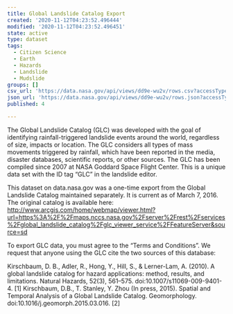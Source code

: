 ```yaml
---
title: Global Landslide Catalog Export
created: '2020-11-12T04:23:52.496444'
modified: '2020-11-12T04:23:52.496451'
state: active
type: dataset
tags:
  - Citizen Science
  - Earth
  - Hazards
  - Landslide
  - Mudslide
groups: []
csv_url: 'https://data.nasa.gov/api/views/dd9e-wu2v/rows.csv?accessType=DOWNLOAD'
json_url: 'https://data.nasa.gov/api/views/dd9e-wu2v/rows.json?accessType=DOWNLOAD'
published: 4

---
```

The Global Landslide Catalog (GLC) was developed with the goal of identifying rainfall-triggered landslide events around the world, regardless of size, impacts or location. The GLC considers all types of mass movements triggered by rainfall, which have been reported in the media, disaster databases, scientific reports, or other sources. The GLC has been compiled since 2007 at NASA Goddard Space Flight Center. This is a unique data set with the ID tag “GLC” in the landslide editor.

This dataset on data.nasa.gov was a one-time export from the Global Landslide Catalog maintained separately. It is current as of March 7, 2016. The original catalog is available here: http://www.arcgis.com/home/webmap/viewer.html?url=https%3A%2F%2Fmaps.nccs.nasa.gov%2Fserver%2Frest%2Fservices%2Fglobal_landslide_catalog%2Fglc_viewer_service%2FFeatureServer&source=sd

To export GLC data, you must agree to the “Terms and Conditions”. We request that anyone using the GLC cite the two sources of this database:

Kirschbaum, D. B., Adler, R., Hong, Y., Hill, S., & Lerner-Lam, A. (2010). A global landslide catalog for hazard applications: method, results, and limitations. Natural Hazards, 52(3), 561–575. doi:10.1007/s11069-009-9401-4. [1]
Kirschbaum, D.B., T. Stanley, Y. Zhou (In press, 2015). Spatial and Temporal Analysis of a Global Landslide Catalog. Geomorphology. doi:10.1016/j.geomorph.2015.03.016. [2]

